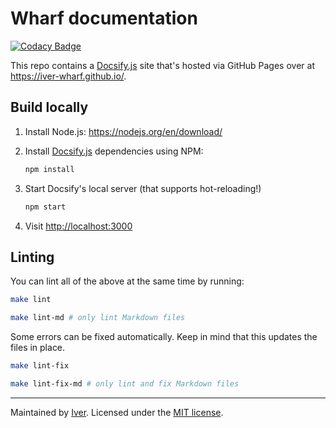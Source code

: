 # Wharf documentation

[![Codacy Badge](https://app.codacy.com/project/badge/Grade/528712e18d2a4472bddf29aab4328923)](https://www.codacy.com/gh/iver-wharf/iver-wharf.github.io/dashboard?utm_source=github.com\&utm_medium=referral\&utm_content=iver-wharf/iver-wharf.github.io\&utm_campaign=Badge_Grade)

This repo contains a [Docsify.js](https://docsify.js.org/) site that's hosted
via GitHub Pages over at <https://iver-wharf.github.io/>.

## Build locally

1. Install Node.js: <https://nodejs.org/en/download/>

2. Install [Docsify.js](https://docsify.js.org/) dependencies using NPM:

   ```sh
   npm install
   ```

3. Start Docsify's local server (that supports hot-reloading!)

   ```sh
   npm start
   ```

4. Visit <http://localhost:3000>

## Linting

You can lint all of the above at the same time by running:

```sh
make lint

make lint-md # only lint Markdown files
```

Some errors can be fixed automatically. Keep in mind that this updates the
files in place.

```sh
make lint-fix

make lint-fix-md # only lint and fix Markdown files
```

---

Maintained by [Iver](https://www.iver.com/en).
Licensed under the [MIT license](./LICENSE).
